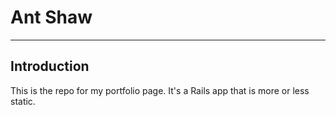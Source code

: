 # Ant Shaw

<hr/>

## Introduction

This is the repo for my portfolio page. It's a Rails app that is more or less static.
